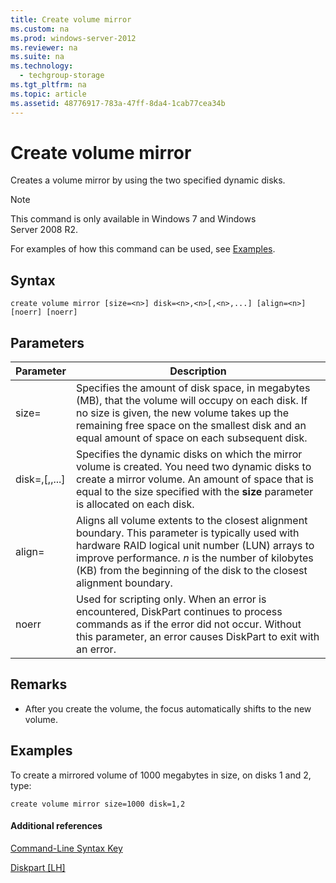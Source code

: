```yaml
---
title: Create volume mirror
ms.custom: na
ms.prod: windows-server-2012
ms.reviewer: na
ms.suite: na
ms.technology: 
  - techgroup-storage
ms.tgt_pltfrm: na
ms.topic: article
ms.assetid: 48776917-783a-47ff-8da4-1cab77cea34b
---
```

# Create volume mirror
Creates a volume mirror by using the two specified dynamic disks.  
  
> [!NOTE]  
> This command is only available in Windows 7 and Windows Server 2008 R2.  
  
For examples of how this command can be used, see [Examples](#BKMK_examples).  
  
## Syntax  
  
```  
create volume mirror [size=<n>] disk=<n>,<n>[,<n>,...] [align=<n>] [noerr] [noerr]  
```  
  
## Parameters  
  
|Parameter|Description|  
|-------------|---------------|  
|size\=<n>|Specifies the amount of disk space, in megabytes \(MB\), that the volume will occupy on each disk. If no size is given, the new volume takes up the remaining free space on the smallest disk and an equal amount of space on each subsequent disk.|  
|disk\=<n>,<n>\[,<n>,...\]|Specifies the dynamic disks on which the mirror volume is created. You need two dynamic disks to create a mirror volume. An amount of space that is equal to the size specified with the **size** parameter is allocated on each disk.|  
|align\=<n>|Aligns all volume extents to the closest alignment boundary. This parameter is typically used with hardware RAID logical unit number \(LUN\) arrays to improve performance. *n* is the number of kilobytes \(KB\) from the beginning of the disk to the closest alignment boundary.|  
|noerr|Used for scripting only. When an error is encountered, DiskPart continues to process commands as if the error did not occur. Without this parameter, an error causes DiskPart to exit with an error.|  
  
## Remarks  
  
-   After you create the volume, the focus automatically shifts to the new volume.  
  
## <a name="BKMK_examples"></a>Examples  
To create a mirrored volume of 1000 megabytes in size, on disks 1 and 2, type:  
  
```  
create volume mirror size=1000 disk=1,2  
```  
  
#### Additional references  
[Command-Line Syntax Key](../Topic/Command-Line-Syntax-Key.md)  
  
[Diskpart \[LH\]](assetId:///26a4a166-95fa-4faf-95bc-2d5345f4a57a)  
  
